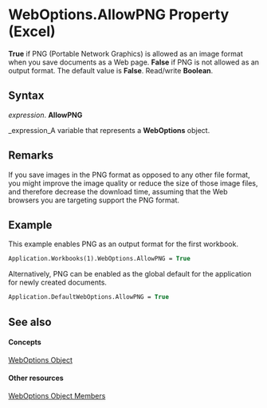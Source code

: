 
# WebOptions.AllowPNG Property (Excel)

 **True** if PNG (Portable Network Graphics) is allowed as an image format when you save documents as a Web page. **False** if PNG is not allowed as an output format. The default value is **False**. Read/write  **Boolean**.


## Syntax

 _expression_. **AllowPNG**

 _expression_A variable that represents a  **WebOptions** object.


## Remarks

If you save images in the PNG format as opposed to any other file format, you might improve the image quality or reduce the size of those image files, and therefore decrease the download time, assuming that the Web browsers you are targeting support the PNG format.


## Example

This example enables PNG as an output format for the first workbook.


```vb
Application.Workbooks(1).WebOptions.AllowPNG = True
```

Alternatively, PNG can be enabled as the global default for the application for newly created documents.




```vb
Application.DefaultWebOptions.AllowPNG = True
```


## See also


#### Concepts


 [WebOptions Object](d573637f-1891-4602-c961-091795e47356.md)
#### Other resources


 [WebOptions Object Members](4188ab11-5d84-aed8-2a2e-17881dcebe67.md)
